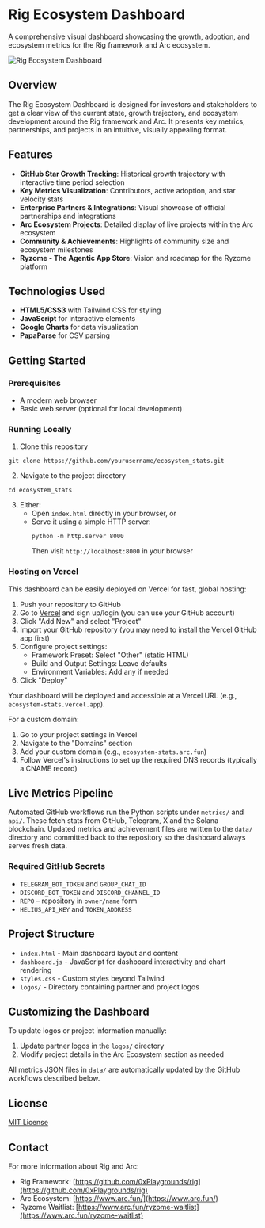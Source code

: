 # Rig Ecosystem Dashboard

A comprehensive visual dashboard showcasing the growth, adoption, and ecosystem metrics for the Rig framework and Arc ecosystem.

![Rig Ecosystem Dashboard](https://placeholder-for-dashboard-screenshot.com/screenshot.png)

## Overview

The Rig Ecosystem Dashboard is designed for investors and stakeholders to get a clear view of the current state, growth trajectory, and ecosystem development around the Rig framework and Arc. It presents key metrics, partnerships, and projects in an intuitive, visually appealing format.

## Features

- **GitHub Star Growth Tracking**: Historical growth trajectory with interactive time period selection
- **Key Metrics Visualization**: Contributors, active adoption, and star velocity stats
- **Enterprise Partners & Integrations**: Visual showcase of official partnerships and integrations
- **Arc Ecosystem Projects**: Detailed display of live projects within the Arc ecosystem
- **Community & Achievements**: Highlights of community size and ecosystem milestones
- **Ryzome - The Agentic App Store**: Vision and roadmap for the Ryzome platform

## Technologies Used

- **HTML5/CSS3** with Tailwind CSS for styling
- **JavaScript** for interactive elements
- **Google Charts** for data visualization
- **PapaParse** for CSV parsing

## Getting Started

### Prerequisites

- A modern web browser
- Basic web server (optional for local development)

### Running Locally

1. Clone this repository
```
git clone https://github.com/yourusername/ecosystem_stats.git
```

2. Navigate to the project directory
```
cd ecosystem_stats
```

3. Either:
   - Open `index.html` directly in your browser, or
   - Serve it using a simple HTTP server:
     ```
     python -m http.server 8000
     ```
     Then visit `http://localhost:8000` in your browser

### Hosting on Vercel

This dashboard can be easily deployed on Vercel for fast, global hosting:

1. Push your repository to GitHub
2. Go to [Vercel](https://vercel.com/) and sign up/login (you can use your GitHub account)
3. Click "Add New" and select "Project"
4. Import your GitHub repository (you may need to install the Vercel GitHub app first)
5. Configure project settings:
   - Framework Preset: Select "Other" (static HTML)
   - Build and Output Settings: Leave defaults
   - Environment Variables: Add any if needed
6. Click "Deploy"

Your dashboard will be deployed and accessible at a Vercel URL (e.g., `ecosystem-stats.vercel.app`).

For a custom domain:
1. Go to your project settings in Vercel
2. Navigate to the "Domains" section
3. Add your custom domain (e.g., `ecosystem-stats.arc.fun`)
4. Follow Vercel's instructions to set up the required DNS records (typically a CNAME record)

## Live Metrics Pipeline

Automated GitHub workflows run the Python scripts under `metrics/` and `api/`.
These fetch stats from GitHub, Telegram, X and the Solana blockchain. Updated
metrics and achievement files are written to the `data/` directory and
committed back to the repository so the dashboard always serves fresh data.

### Required GitHub Secrets

- `TELEGRAM_BOT_TOKEN` and `GROUP_CHAT_ID`
- `DISCORD_BOT_TOKEN` and `DISCORD_CHANNEL_ID`
- `REPO` – repository in `owner/name` form
- `HELIUS_API_KEY` and `TOKEN_ADDRESS`

## Project Structure

- `index.html` - Main dashboard layout and content
- `dashboard.js` - JavaScript for dashboard interactivity and chart rendering
- `styles.css` - Custom styles beyond Tailwind
- `logos/` - Directory containing partner and project logos

## Customizing the Dashboard

To update logos or project information manually:

1. Update partner logos in the `logos/` directory
2. Modify project details in the Arc Ecosystem section as needed

All metrics JSON files in `data/` are automatically updated by the GitHub
workflows described below.

## License

[MIT License](LICENSE)

## Contact

For more information about Rig and Arc:
- Rig Framework: [https://github.com/0xPlaygrounds/rig](https://github.com/0xPlaygrounds/rig)
- Arc Ecosystem: [https://www.arc.fun/](https://www.arc.fun/)
- Ryzome Waitlist: [https://www.arc.fun/ryzome-waitlist](https://www.arc.fun/ryzome-waitlist)
